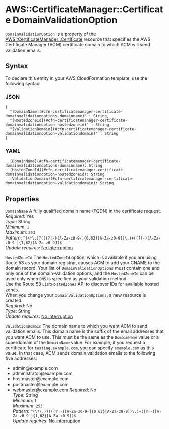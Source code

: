 # AWS::CertificateManager::Certificate DomainValidationOption<a name="aws-properties-certificatemanager-certificate-domainvalidationoption"></a>

 `DomainValidationOption` is a property of the [AWS::CertificateManager::Certificate](https://docs.aws.amazon.com/AWSCloudFormation/latest/UserGuide/aws-resource-certificatemanager-certificate.html) resource that specifies the AWS Certificate Manager \(ACM\) certificate domain to which ACM will send validation emails\.

## Syntax<a name="aws-properties-certificatemanager-certificate-domainvalidationoption-syntax"></a>

To declare this entity in your AWS CloudFormation template, use the following syntax:

### JSON<a name="aws-properties-certificatemanager-certificate-domainvalidationoption-syntax.json"></a>

```
{
  "[DomainName](#cfn-certificatemanager-certificate-domainvalidationoptions-domainname)" : String,
  "[HostedZoneId](#cfn-certificatemanager-certificate-domainvalidationoption-hostedzoneid)" : String,
  "[ValidationDomain](#cfn-certificatemanager-certificate-domainvalidationoption-validationdomain)" : String
}
```

### YAML<a name="aws-properties-certificatemanager-certificate-domainvalidationoption-syntax.yaml"></a>

```
  [DomainName](#cfn-certificatemanager-certificate-domainvalidationoptions-domainname): String
  [HostedZoneId](#cfn-certificatemanager-certificate-domainvalidationoption-hostedzoneid): String
  [ValidationDomain](#cfn-certificatemanager-certificate-domainvalidationoption-validationdomain): String
```

## Properties<a name="aws-properties-certificatemanager-certificate-domainvalidationoption-properties"></a>

`DomainName`  <a name="cfn-certificatemanager-certificate-domainvalidationoptions-domainname"></a>
A fully qualified domain name \(FQDN\) in the certificate request\.  
*Required*: Yes  
*Type*: String  
*Minimum*: `1`  
*Maximum*: `253`  
*Pattern*: `^(\*\.)?(((?!-)[A-Za-z0-9-]{0,62}[A-Za-z0-9])\.)+((?!-)[A-Za-z0-9-]{1,62}[A-Za-z0-9])$`  
*Update requires*: [No interruption](https://docs.aws.amazon.com/AWSCloudFormation/latest/UserGuide/using-cfn-updating-stacks-update-behaviors.html#update-no-interrupt)

`HostedZoneId`  <a name="cfn-certificatemanager-certificate-domainvalidationoption-hostedzoneid"></a>
The `HostedZoneId` option, which is available if you are using Route 53 as your domain registrar, causes ACM to add your CNAME to the domain record\. Your list of `DomainValidationOptions` must contain one and only one of the domain\-validation options, and the `HostedZoneId` can be used only when `DNS` is specified as your validation method\.  
Use the Route 53 `ListHostedZones` API to discover IDs for available hosted zones\.  
When you change your `DomainValidationOptions`, a new resource is created\.  
*Required*: No  
*Type*: String  
*Update requires*: [No interruption](https://docs.aws.amazon.com/AWSCloudFormation/latest/UserGuide/using-cfn-updating-stacks-update-behaviors.html#update-no-interrupt)

`ValidationDomain`  <a name="cfn-certificatemanager-certificate-domainvalidationoption-validationdomain"></a>
The domain name to which you want ACM to send validation emails\. This domain name is the suffix of the email addresses that you want ACM to use\. This must be the same as the `DomainName` value or a superdomain of the `DomainName` value\. For example, if you request a certificate for `testing.example.com`, you can specify `example.com` as this value\. In that case, ACM sends domain validation emails to the following five addresses:  
+ admin@example\.com
+ administrator@example\.com
+ hostmaster@example\.com
+ postmaster@example\.com
+ webmaster@example\.com
*Required*: No  
*Type*: String  
*Minimum*: `1`  
*Maximum*: `253`  
*Pattern*: `^(\*\.)?(((?!-)[A-Za-z0-9-]{0,62}[A-Za-z0-9])\.)+((?!-)[A-Za-z0-9-]{1,62}[A-Za-z0-9])$`  
*Update requires*: [No interruption](https://docs.aws.amazon.com/AWSCloudFormation/latest/UserGuide/using-cfn-updating-stacks-update-behaviors.html#update-no-interrupt)